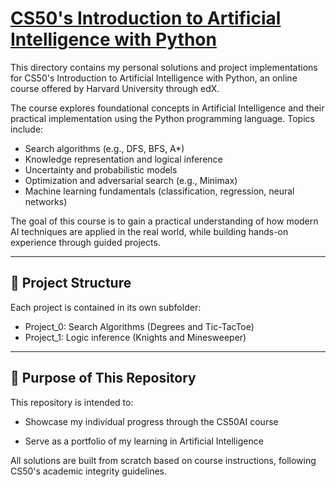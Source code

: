 # [CS50's Introduction to Artificial Intelligence with Python](https://learning.edx.org/course/course-v1:HarvardX+CS50AI+1T2020/home)

This directory contains my personal solutions and project implementations for CS50's Introduction to Artificial Intelligence with Python, an online course offered by Harvard University through edX.

The course explores foundational concepts in Artificial Intelligence and their practical implementation using the Python programming language. Topics include:

- Search algorithms (e.g., DFS, BFS, A*)
- Knowledge representation and logical inference
- Uncertainty and probabilistic models
- Optimization and adversarial search (e.g., Minimax)
- Machine learning fundamentals (classification, regression, neural networks)

The goal of this course is to gain a practical understanding of how modern AI techniques are applied in the real world, while building hands-on experience through guided projects.

---

## 📁 Project Structure

Each project is contained in its own subfolder:

- Project_0: Search Algorithms (Degrees and Tic-TacToe)
- Project_1: Logic inference (Knights and Minesweeper)

---

## 🧠 Purpose of This Repository

This repository is intended to:

- Showcase my individual progress through the CS50AI course

- Serve as a portfolio of my learning in Artificial Intelligence

All solutions are built from scratch based on course instructions, following CS50's academic integrity guidelines.